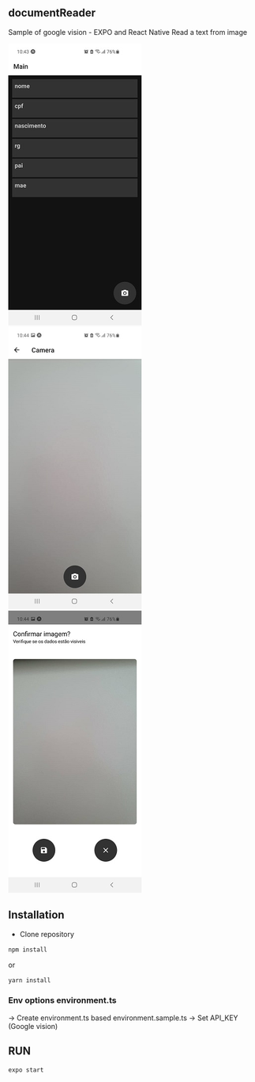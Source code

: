 ## documentReader
Sample of google vision - EXPO and React Native
Read a text from image

![Screen](https://github.com/pedrooliveira01/documentReader/blob/main/image/screen.jpeg?raw=true)
![Screen](https://github.com/pedrooliveira01/documentReader/blob/main/image/screen2.jpeg?raw=true)
![Screen](https://github.com/pedrooliveira01/documentReader/blob/main/image/screen3.jpeg?raw=true)


## Installation
- Clone repository

```bash
npm install 
```

or

```bash
yarn install
```

### Env options environment.ts
-> Create environment.ts based environment.sample.ts
-> Set API_KEY (Google vision)

## RUN

```bash
expo start
```

